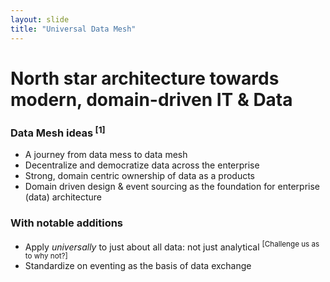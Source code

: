 ```yaml
---
layout: slide
title: "Universal Data Mesh"
---
```


# North star architecture towards modern, domain-driven IT & Data

### Data Mesh ideas<sup> [1] </sup>

- A journey from data mess to data mesh
- Decentralize and democratize data across the enterprise
- Strong, domain centric ownership of data as a products
- Domain driven design & event sourcing as the foundation for enterprise (data) architecture

### With notable additions

- Apply *universally* to just about all data: not just analytical <sup>[Challenge us as to why not?]</sup>
- Standardize on eventing as the basis of data exchange
